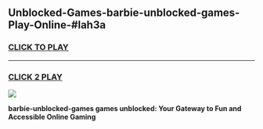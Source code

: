 
## Unblocked-Games-barbie-unblocked-games-Play-Online-#lah3a
<h3>
<a href="https://premium.freeplayer.one?title=barbie-unblocked-games&ref=27F">CLICK TO PLAY</a></h3>
<hr>

<h3>
<a href="https://premium.freeplayer.one?title=barbie-unblocked-games&ref=27F">CLICK 2 PLAY</a>
  
</h3>

<a href="https://premium.freeplayer.one?title=barbie-unblocked-games&ref=27F"><img src="https://clearcache.store/games.png"></a>


**barbie-unblocked-games games unblocked: Your Gateway to Fun and Accessible Online Gaming**
